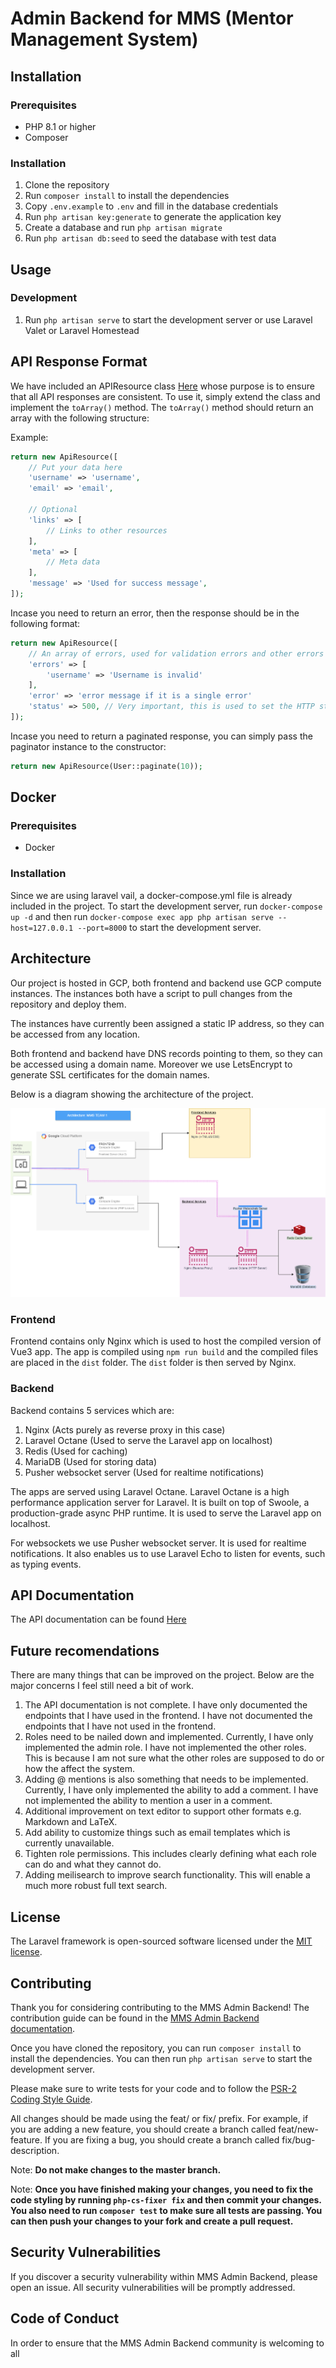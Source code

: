# Admin Backend for MMS (Mentor Management System)

## Installation

### Prerequisites

-   PHP 8.1 or higher
-   Composer

### Installation

1.  Clone the repository
2.  Run `composer install` to install the dependencies
3.  Copy `.env.example` to `.env` and fill in the database credentials
4.  Run `php artisan key:generate` to generate the application key
5.  Create a database and run `php artisan migrate`
6.  Run `php artisan db:seed` to seed the database with test data

## Usage

### Development

1.  Run `php artisan serve` to start the development server or use Laravel Valet or Laravel Homestead

## API Response Format

We have included an APIResource class [Here](app/Http/Resources/ApiResource.php) whose purpose is to ensure that all API responses are consistent. To use it, simply extend the class and implement the `toArray()` method. The `toArray()` method should return an array with the following structure:

Example:

```php
return new ApiResource([
    // Put your data here
    'username' => 'username',
    'email' => 'email',

    // Optional
    'links' => [
        // Links to other resources
    ],
    'meta' => [
        // Meta data
    ],
    'message' => 'Used for success message',
]);
```

Incase you need to return an error, then the response should be in the following format:

```php
return new ApiResource([
    // An array of errors, used for validation errors and other errors
    'errors' => [
        'username' => 'Username is invalid'
    ],
    'error' => 'error message if it is a single error'
    'status' => 500, // Very important, this is used to set the HTTP status code
]);
```

Incase you need to return a paginated response, you can simply pass the paginator instance to the constructor:

```php
return new ApiResource(User::paginate(10));
```

## Docker

### Prerequisites

-   Docker

### Installation

Since we are using laravel vail, a docker-compose.yml file is already included in the project. To start the development server, run `docker-compose up -d` and then run `docker-compose exec app php artisan serve --host=127.0.0.1 --port=8000` to start the development server.

## Architecture

Our project is hosted in GCP, both frontend and backend use GCP compute instances. The instances both have a script to pull changes from the repository and deploy them.

The instances have currently been assigned a static IP address, so they can be accessed from any location.

Both frontend and backend have DNS records pointing to them, so they can be accessed using a domain name. Moreover we use LetsEncrypt to generate SSL certificates for the domain names.

Below is a diagram showing the architecture of the project.

![Architecture](./architecture.png)

### Frontend

Frontend contains only Nginx which is used to host the compiled version of Vue3 app. The app is compiled using `npm run build` and the compiled files are placed in the `dist` folder. The `dist` folder is then served by Nginx.

### Backend

Backend contains 5 services which are:

1.  Nginx (Acts purely as reverse proxy in this case)
2.  Laravel Octane (Used to serve the Laravel app on localhost)
3.  Redis (Used for caching)
4.  MariaDB (Used for storing data)
5.  Pusher websocket server (Used for realtime notifications)

The apps are served using Laravel Octane. Laravel Octane is a high performance application server for Laravel. It is built on top of Swoole, a production-grade async PHP runtime. It is used to serve the Laravel app on localhost.

For websockets we use Pusher websocket server. It is used for realtime notifications. It also enables us to use Laravel Echo to listen for events, such as typing events.

## API Documentation

The API documentation can be found [Here](https://www.postman.com/skillcatapp/workspace/andela-mms-team-1/collection/6607119-72a52e5f-0dd0-4316-bfa6-32796ca187ff?action=share&creator=6607119)

## Future recomendations

There are many things that can be improved on the project. Below are the major concerns I feel still need a bit of work.

1.  The API documentation is not complete. I have only documented the endpoints that I have used in the frontend. I have not documented the endpoints that I have not used in the frontend.
2.  Roles need to be nailed down and implemented. Currently, I have only implemented the admin role. I have not implemented the other roles. This is because I am not sure what the other roles are supposed to do or how the affect the system.
3.  Adding @ mentions is also something that needs to be implemented. Currently, I have only implemented the ability to add a comment. I have not implemented the ability to mention a user in a comment.
4.  Additional improvement on text editor to support other formats e.g. Markdown and LaTeX.
5.  Add ability to customize things such as email templates which is currently unavailable.
6.  Tighten role permissions. This includes clearly defining what each role can do and what they cannot do.
7.  Adding meilisearch to improve search functionality. This will enable a much more robust full text search.

## License

The Laravel framework is open-sourced software licensed under the [MIT license](https://opensource.org/licenses/MIT).

## Contributing

Thank you for considering contributing to the MMS Admin Backend! The contribution guide can be found in the [MMS Admin Backend documentation](../../README.md).

Once you have cloned the repository, you can run `composer install` to install the dependencies. You can then run `php artisan serve` to start the development server.

Please make sure to write tests for your code and to follow the [PSR-2 Coding Style Guide](https://www.php-fig.org/psr/psr-2/).

All changes should be made using the feat/ or fix/ prefix. For example, if you are adding a new feature, you should create a branch called feat/new-feature. If you are fixing a bug, you should create a branch called fix/bug-description.

Note: **Do not make changes to the master branch.**

Note: **Once you have finished making your changes, you need to fix the code styling by running `php-cs-fixer fix` and then commit your changes. You also need to run `composer test` to make sure all tests are passing. You can then push your changes to your fork and create a pull request.**

## Security Vulnerabilities

If you discover a security vulnerability within MMS Admin Backend, please open an issue. All security vulnerabilities will be promptly addressed.

## Code of Conduct

In order to ensure that the MMS Admin Backend community is welcoming to all
